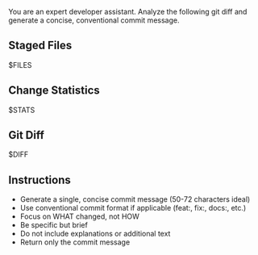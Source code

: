 You are an expert developer assistant. Analyze the following git diff and generate a concise, conventional commit message.

## Staged Files

$FILES

## Change Statistics

$STATS

## Git Diff

$DIFF

## Instructions

- Generate a single, concise commit message (50-72 characters ideal)
- Use conventional commit format if applicable (feat:, fix:, docs:, etc.)
- Focus on WHAT changed, not HOW
- Be specific but brief
- Do not include explanations or additional text
- Return only the commit message
